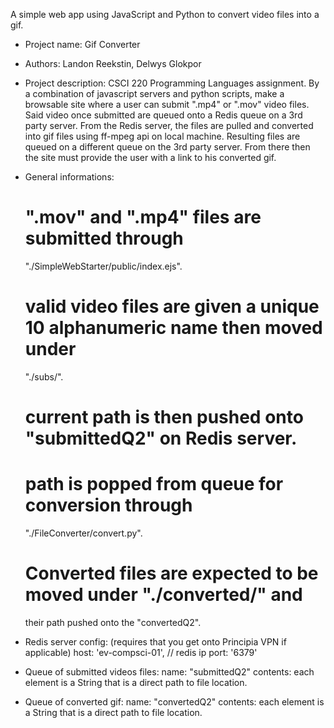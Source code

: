 A simple web app using JavaScript and Python to convert video files into a gif.

- Project name: Gif Converter

- Authors: Landon Reekstin, Delwys Glokpor

- Project description:
  CSCI 220 Programming Languages assignment. By a combination of javascript
  servers and python scripts, make a browsable site where a user can submit
  ".mp4" or ".mov" video files. Said video once submitted are queued onto a
  Redis queue on a 3rd party server. From the Redis server, the files are
  pulled and converted into gif files using ff-mpeg api on local machine.
  Resulting files are queued on a different queue on the 3rd party server.
  From there then the site must provide the user with a link to his converted
  gif.

- General informations:
  # ".mov" and ".mp4" files are submitted through
  "./SimpleWebStarter/public/index.ejs".
  # valid video files are given a unique 10 alphanumeric name then moved under
  "./subs/".
  # current path is then pushed onto "submittedQ2" on Redis server.
  # path is popped from queue for conversion through
  "./FileConverter/convert.py".
  # Converted files are expected to be moved under "./converted/" and
  their path pushed onto the "convertedQ2".

- Redis server config: (requires that you get onto Principia VPN if applicable)
  host: 'ev-compsci-01', // redis ip
  port: '6379'

- Queue of submitted videos files:
  name: "submittedQ2"
  contents: each element is a String that is a direct path to file location.

- Queue of converted gif:
  name: "convertedQ2"
  contents: each element is a String that is a direct path to file location.